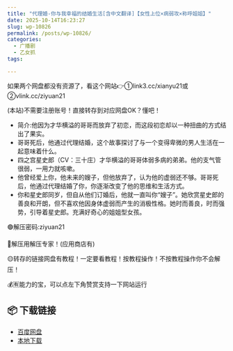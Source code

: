 ```yaml
---
title: "代理婚-你与我幸福的结婚生活[含中文翻译]【女性上位×病弱攻×称呼姐姐】"
date: 2025-10-14T16:23:27
slug: wp-10826
permalink: /posts/wp-10826/
categories:
  - 广播剧
  - 乙女抓
tags:

---
```


如果两个网盘都没有资源了，看这个网站👉①link3.cc/xianyu21或②vlink.cc/ziyuan21

(本站)不需要注册账号！直接转存到对应网盘OK？懂吧！

*   简介:他因为才华横溢的哥哥而放弃了初恋，而这段初恋却以一种扭曲的方式结出了果实。
*   哥哥死后，他通过代理结婚，这个故事探讨了与一个变得卑微的男人生活在一起意味着什么。
*   四之宫星史郎（CV：三十庄）才华横溢的哥哥体弱多病的弟弟。他的支气管很弱，一用力就咳嗽。
*   他曾经爱上你，他未来的嫂子，但他放弃了，认为他的虚弱还不够。哥哥死后，他通过代理结婚了你，你逐渐改变了他的思维和生活方式。
*   你和星史郎同岁，但自从他们订婚后，他就一直叫你“嫂子”。她欣赏星史郎的善良和开朗，但不喜欢他因身体虚弱而产生的消极性格。她时而善良，时而强势，引导着星史郎。充满好奇心的姐姐型女孩。

🟢解压密码:ziyuan21

🔵解压用解压专家！(应用商店有)

🟡转存的链接网盘有教程！一定要看教程！按教程操作！不按教程操作你不会解压！

💰🈶能力的宝，可以点左下角赞赏支持一下网站运行

## 📦 下载链接
- [百度网盘](https://blziyuan21.com/pay-download/10826?key=d697c05ecb&down_id=0)
- [本地下载](https://blziyuan21.com/pay-download/10826?key=d697c05ecb&down_id=1)

